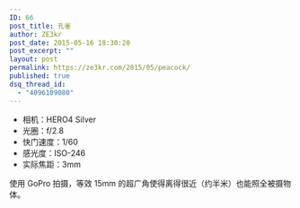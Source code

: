 ```yaml
---
ID: 66
post_title: 孔雀
author: ZE3kr
post_date: 2015-05-16 18:30:20
post_excerpt: ""
layout: post
permalink: https://ze3kr.com/2015/05/peacock/
published: true
dsq_thread_id:
  - "4096109080"
---
```


+ 相机：HERO4 Silver
+ 光圈：f/2.8
+ 快门速度：1/60
+ 感光度：ISO-246
+ 实际焦距：3mm

使用 GoPro 拍摄，等效 15mm 的超广角使得离得很近（约半米）也能照全被摄物体。